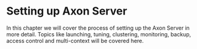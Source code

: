 # Setting up Axon Server

In this chapter we will cover the process of setting up the Axon Server in more detail.
Topics like launching, tuning, clustering, monitoring, backup, access control and multi-context will be covered here.
